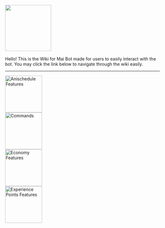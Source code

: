 <img src = 'https://files.catbox.moe/lha6ok.png' align='center' height='150'><br><br>
Hello! This is the Wiki for Mai Bot made for users to easily interact with the bot. You may click the link below to navigate through the wiki easily.
***
<a href = 'https://github.com/maisans-maid/Mai/wiki/Anischedule'> <img src = "https://i.imgur.com/4u4nt4g.png" height="120" alt="Anischedule Features"> </a><br>
<a href = 'https://github.com/maisans-maid/Mai/wiki/Commands'> <img src = "https://i.imgur.com/VhCt3A1.png" height="120" alt="Commands">
</a><br>
<a href = 'https://github.com/maisans-maid/Mai/wiki/Economy'> <img src = "https://i.imgur.com/YmbfJ36.png" height="120" alt="Economy Features">
</a><br>
<a href = 'https://github.com/maisans-maid/Mai/wiki/XP'> <img src = "https://i.imgur.com/vTXWIAj.png" height="120" alt="Experience Points Features">
</a>